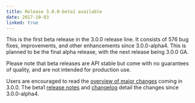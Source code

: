 ```yaml
---
title: Release 3.0.0-beta1 available
date: 2017-10-03
linked: true
---
```

<!---
  Licensed under the Apache License, Version 2.0 (the "License");
  you may not use this file except in compliance with the License.
  You may obtain a copy of the License at

   http://www.apache.org/licenses/LICENSE-2.0

  Unless required by applicable law or agreed to in writing, software
  distributed under the License is distributed on an "AS IS" BASIS,
  WITHOUT WARRANTIES OR CONDITIONS OF ANY KIND, either express or implied.
  See the License for the specific language governing permissions and
  limitations under the License. See accompanying LICENSE file.
-->

This is the first beta release in the 3.0.0 release line. It consists of 576 bug fixes, improvements, and other enhancements since 3.0.0-alpha4. This is planned to be the final alpha release, with the next release being 3.0.0 GA.

Please note that beta releases are API stable but come with no guarantees of quality, and are not intended for production use.

Users are encouraged to read the [overview of major changes](http://hadoop.apache.org/docs/r3.0.0-beta1/index.html) coming
in 3.0.0. The beta1 [release notes](http://hadoop.apache.org/docs/r3.0.0-beta1/hadoop-project-dist/hadoop-common/release/3.0.0-beta1/RELEASENOTES.3.0.0-beta1.html)
and [changelog](http://hadoop.apache.org/docs/r3.0.0-beta1/hadoop-project-dist/hadoop-common/release/3.0.0-beta1/CHANGES.3.0.0-beta1.html) detail the changes since 3.0.0-alpha4.
